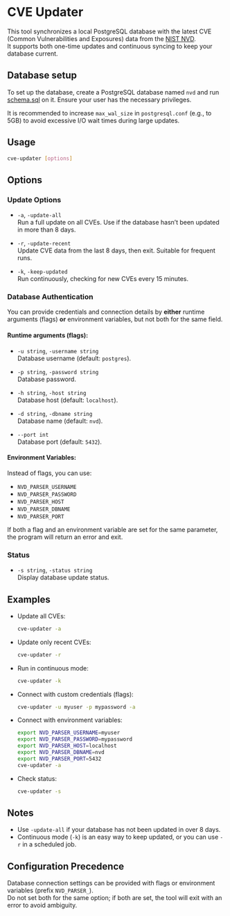 # CVE Updater

This tool synchronizes a local PostgreSQL database with the latest CVE (Common Vulnerabilities and Exposures) data from the [NIST NVD](https://nvd.nist.gov/).  
It supports both one-time updates and continuous syncing to keep your database current.

## Database setup

To set up the database, create a PostgreSQL database named `nvd` and run [schema.sql](schema.sql) on it. Ensure your user has the necessary privileges.

It is recommended to increase `max_wal_size` in `postgresql.conf` (e.g., to 5GB) to avoid excessive I/O wait times during large updates.

## Usage

```bash
cve-updater [options]
```

## Options

### Update Options

* `-a`, `-update-all`  
  Run a full update on all CVEs. Use if the database hasn’t been updated in more than 8 days.

* `-r`, `-update-recent`  
  Update CVE data from the last 8 days, then exit. Suitable for frequent runs.

* `-k`, `-keep-updated`  
  Run continuously, checking for new CVEs every 15 minutes.

### Database Authentication

You can provide credentials and connection details by **either** runtime arguments (flags) **or** environment variables, but not both for the same field.

#### Runtime arguments (flags):

* `-u string`, `-username string`  
  Database username (default: `postgres`).

* `-p string`, `-password string`  
  Database password.

* `-h string`, `-host string`  
  Database host (default: `localhost`).

* `-d string`, `-dbname string`  
  Database name (default: `nvd`).

* `--port int`  
  Database port (default: `5432`).

#### Environment Variables:

Instead of flags, you can use:

- `NVD_PARSER_USERNAME`
- `NVD_PARSER_PASSWORD`
- `NVD_PARSER_HOST`
- `NVD_PARSER_DBNAME`
- `NVD_PARSER_PORT`

If both a flag and an environment variable are set for the same parameter, the program will return an error and exit.

### Status

* `-s string`, `-status string`  
  Display database update status.

## Examples

* Update all CVEs:

  ```bash
  cve-updater -a
  ```

* Update only recent CVEs:

  ```bash
  cve-updater -r
  ```

* Run in continuous mode:

  ```bash
  cve-updater -k
  ```

* Connect with custom credentials (flags):

  ```bash
  cve-updater -u myuser -p mypassword -a
  ```

* Connect with environment variables:

  ```bash
  export NVD_PARSER_USERNAME=myuser
  export NVD_PARSER_PASSWORD=mypassword
  export NVD_PARSER_HOST=localhost
  export NVD_PARSER_DBNAME=nvd
  export NVD_PARSER_PORT=5432
  cve-updater -a
  ```

* Check status:

  ```bash
  cve-updater -s
  ```

## Notes

* Use `-update-all` if your database has not been updated in over 8 days.
* Continuous mode (`-k`) is an easy way to keep updated, or you can use `-r` in a scheduled job.

## Configuration Precedence

Database connection settings can be provided with flags or environment variables (prefix `NVD_PARSER_`).  
Do not set both for the same option; if both are set, the tool will exit with an error to avoid ambiguity.
